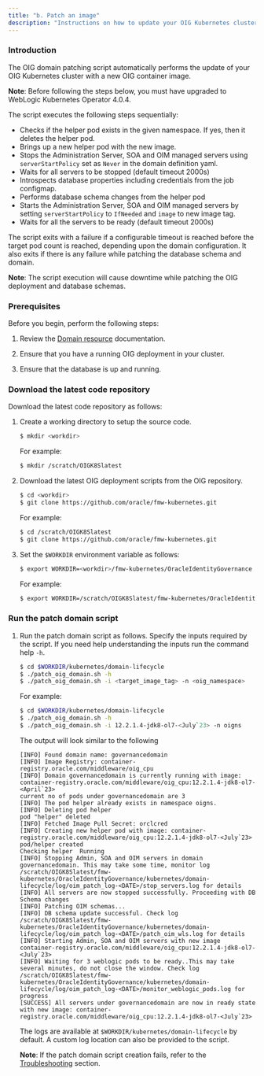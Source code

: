 ```yaml
---
title: "b. Patch an image"
description: "Instructions on how to update your OIG Kubernetes cluster with a new OIG container image."
---
```



### Introduction

The OIG domain patching script automatically performs the update of your OIG Kubernetes cluster with a new OIG container image. 

**Note**: Before following the steps below, you must have upgraded to WebLogic Kubernetes Operator 4.0.4.

The script executes the following steps sequentially:

* Checks if the helper pod exists in the given namespace. If yes, then it deletes the helper pod.
* Brings up a new helper pod with the new image. 
* Stops the Administration Server, SOA and OIM managed servers using `serverStartPolicy` set as `Never` in the domain definition yaml.
* Waits for all servers to be stopped (default timeout 2000s)
* Introspects database properties including credentials from the job configmap.
* Performs database schema changes from the helper pod
* Starts the Administration Server, SOA and OIM managed servers by setting `serverStartPolicy` to `IfNeeded` and `image` to new image tag.
* Waits for all the servers to be ready (default timeout 2000s)
    
The script exits with a failure if a configurable timeout is reached before the target pod count is reached, depending upon the domain configuration. It also exits if there is any failure while patching the database schema and domain.

**Note**: The script execution will cause downtime while patching the OIG deployment and database schemas.

### Prerequisites

Before you begin, perform the following steps:

1. Review the [Domain resource](https://oracle.github.io/weblogic-kubernetes-operator/userguide/managing-domains/domain-resource) documentation.

1. Ensure that you have a running OIG deployment in your cluster.

1. Ensure that the database is up and running.


### Download the latest code repository

Download the latest code repository as follows:

1. Create a working directory to setup the source code.
   ```bash
   $ mkdir <workdir>
   ```
   
   For example:
   ```bash
   $ mkdir /scratch/OIGK8Slatest
   ```
   
1. Download the latest OIG deployment scripts from the OIG repository.

   ```bash
   $ cd <workdir>
   $ git clone https://github.com/oracle/fmw-kubernetes.git
   ```
   
   For example:
   
   ```bash
   $ cd /scratch/OIGK8Slatest
   $ git clone https://github.com/oracle/fmw-kubernetes.git
   ```

1. Set the `$WORKDIR` environment variable as follows:

   ```bash
   $ export WORKDIR=<workdir>/fmw-kubernetes/OracleIdentityGovernance
   ```

   For example:
   
   ```bash
   $ export WORKDIR=/scratch/OIGK8Slatest/fmw-kubernetes/OracleIdentityGovernance
   ```

### Run the patch domain script

1. Run the patch domain script as follows. Specify the inputs required by the script. If you need help understanding the inputs run the command help `-h`.
   
   ```bash
   $ cd $WORKDIR/kubernetes/domain-lifecycle
   $ ./patch_oig_domain.sh -h
   $ ./patch_oig_domain.sh -i <target_image_tag> -n <oig_namespace>
   ```
   
   For example:

   ```bash
   $ cd $WORKDIR/kubernetes/domain-lifecycle
   $ ./patch_oig_domain.sh -h
   $ ./patch_oig_domain.sh -i 12.2.1.4-jdk8-ol7-<July`23> -n oigns
   ```

   The output will look similar to the following

   ```
   [INFO] Found domain name: governancedomain
   [INFO] Image Registry: container-registry.oracle.com/middleware/oig_cpu
   [INFO] Domain governancedomain is currently running with image: container-registry.oracle.com/middleware/oig_cpu:12.2.1.4-jdk8-ol7-<April`23>
   current no of pods under governancedomain are 3
   [INFO] The pod helper already exists in namespace oigns.
   [INFO] Deleting pod helper
   pod "helper" deleted
   [INFO] Fetched Image Pull Secret: orclcred
   [INFO] Creating new helper pod with image: container-registry.oracle.com/middleware/oig_cpu:12.2.1.4-jdk8-ol7-<July`23>
   pod/helper created
   Checking helper  Running
   [INFO] Stopping Admin, SOA and OIM servers in domain governancedomain. This may take some time, monitor log /scratch/OIGK8Slatest/fmw-kubernetes/OracleIdentityGovernance/kubernetes/domain-lifecycle/log/oim_patch_log-<DATE>/stop_servers.log for details
   [INFO] All servers are now stopped successfully. Proceeding with DB Schema changes
   [INFO] Patching OIM schemas...
   [INFO] DB schema update successful. Check log /scratch/OIGK8Slatest/fmw-kubernetes/OracleIdentityGovernance/kubernetes/domain-lifecycle/log/oim_patch_log-<DATE>/patch_oim_wls.log for details
   [INFO] Starting Admin, SOA and OIM servers with new image container-registry.oracle.com/middleware/oig_cpu:12.2.1.4-jdk8-ol7-<July`23>
   [INFO] Waiting for 3 weblogic pods to be ready..This may take several minutes, do not close the window. Check log /scratch/OIGK8Slatest/fmw-kubernetes/OracleIdentityGovernance/kubernetes/domain-lifecycle/log/oim_patch_log-<DATE>/monitor_weblogic_pods.log for progress
   [SUCCESS] All servers under governancedomain are now in ready state with new image: container-registry.oracle.com/middleware/oig_cpu:12.2.1.4-jdk8-ol7-<July`23>
   ```

   The logs are available at `$WORKDIR/kubernetes/domain-lifecycle` by default. A custom log location can also be provided to the script.

   **Note**: If the patch domain script creation fails, refer to the [Troubleshooting](../../troubleshooting/#patch-domain-failures) section.